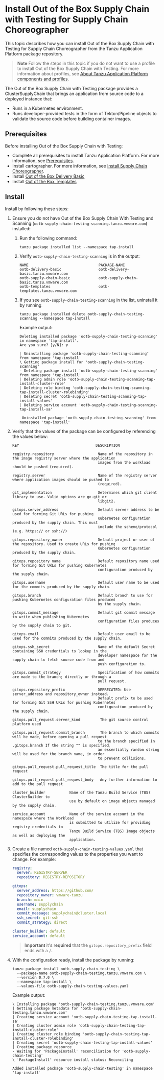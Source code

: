 # Install Out of the Box Supply Chain with Testing for Supply Chain Choreographer

This topic describes how you can install Out of the Box Supply Chain with Testing
for Supply Chain Choreographer from the Tanzu Application Platform package
repository.

> **Note** Follow the steps in this topic if you do not want to use a profile to install Out of the Box Supply Chain with Testing. For more information about profiles, see [About Tanzu Application Platform components and profiles](../about-package-profiles.hbs.md).

The Out of the Box Supply Chain with Testing package provides a
ClusterSupplyChain that brings an application from source code to a deployed
instance that:

- Runs in a Kubernetes environment.
- Runs developer-provided tests in the form of Tekton/Pipeline objects to validate the source code before building container images.

## <a id='ootb-sc-test-prereqs'></a> Prerequisites

Before installing Out of the Box Supply Chain with Testing:

- Complete all prerequisites to install Tanzu Application Platform. For more information, see [Prerequisites](../prerequisites.md).
- Install cartographer. For more information, see [Install Supply Chain Choreographer](install-scc.md).
- Install [Out of the Box Delivery Basic](install-ootb-sc-basic.md)
- Install [Out of the Box Templates](install-ootb-templates.md)

## <a id='inst-ootb-sc-test'></a> Install

Install by following these steps:

1. Ensure you do not have Out of the Box Supply Chain With Testing and Scanning
(`ootb-supply-chain-testing-scanning.tanzu.vmware.com`) installed:

    1. Run the following command:

        ```console
        tanzu package installed list --namespace tap-install
        ```

    1. Verify `ootb-supply-chain-testing-scanning` is in the output:

        ```console
        NAME                                PACKAGE-NAME
        ootb-delivery-basic                 ootb-delivery-basic.tanzu.vmware.com
        ootb-supply-chain-basic             ootb-supply-chain-basic.tanzu.vmware.com
        ootb-templates                      ootb-templates.tanzu.vmware.com
        ```

    1. If you see `ootb-supply-chain-testing-scanning` in the list, uninstall it by running:

        ```console
        tanzu package installed delete ootb-supply-chain-testing-scanning --namespace tap-install
        ```

        Example output:

        ```console
        Deleting installed package 'ootb-supply-chain-testing-scanning' in namespace 'tap-install'.
        Are you sure? [y/N]: y

        | Uninstalling package 'ootb-supply-chain-testing-scanning' from namespace 'tap-install'
        \ Getting package install for 'ootb-supply-chain-testing-scanning'
        - Deleting package install 'ootb-supply-chain-testing-scanning' from namespace 'tap-install'
        | Deleting admin role 'ootb-supply-chain-testing-scanning-tap-install-cluster-role'
        | Deleting role binding 'ootb-supply-chain-testing-scanning-tap-install-cluster-rolebinding'
        | Deleting secret 'ootb-supply-chain-testing-scanning-tap-install-values'
        | Deleting service account 'ootb-supply-chain-testing-scanning-tap-install-sa'

         Uninstalled package 'ootb-supply-chain-testing-scanning' from namespace 'tap-install'
        ```

1. Verify that the values of the package can be configured by referencing the values below:

    ```console
    KEY                                   DESCRIPTION

    registry.repository                    Name of the repository in the image registry server where the application 
                                           images from the workload should be pushed (required).

    registry.server                        Name of the registry server where application images should be pushed to 
                                           (required).

    git_implementation                     Determines which git client library to use. Valid options are go-git or 
                                           libgit2.

    gitops.server_address                  Default server address to be used for forming Git URLs for pushing 
                                           Kubernetes configuration produced by the supply chain. This must
                                           include the scheme/protocol (e.g. https:// or ssh://)

    gitops.repository_owner                Default project or user of the repository. Used to create URLs for pushing 
                                           Kubernetes configuration produced by the supply chain.

    gitops.repository_name                 Default repository name used for forming Git URLs for pushing Kubernetes 
                                           configuration produced by the supply chain.

    gitops.username                        Default user name to be used for the commits produced by the supply chain.

    gitops.branch                          Default branch to use for pushing Kubernetes configuration files produced 
                                           by the supply chain.

    gitops.commit_message                  Default git commit message to write when publishing Kubernetes 
                                           configuration files produces by the supply chain to git.

    gitops.email                           Default user email to be used for the commits produced by the supply chain.

    gitops.ssh_secret                      Name of the default Secret containing SSH credentials to lookup in the 
                                           developer namespace for the supply chain to fetch source code from and 
                                           push configuration to.

    gitops.commit_strategy                 Specification of how commits are made to the branch; directly or through a 
                                           pull request.

    gitops.repository_prefix               DEPRECATED: Use server_address and repository_owner instead.
                                           Default prefix to be used for forming Git SSH URLs for pushing Kubernetes 
                                           configuration produced by the supply chain.

   gitops.pull_request.server_kind         The git source control platform used

   gitops.pull_request.commit_branch       The branch to which commits will be made, before opening a pull request 
                                           to the branch specified in .gitops.branch If the string "" is specified, 
                                           an essentially random string will be used for the branch name, in order 
                                           to prevent collisions.

   gitops.pull_request.pull_request_title  The title for the pull request

   gitops.pull_request.pull_request_body   Any further information to add to the pull request

    cluster_builder           Name of the Tanzu Build Service (TBS) ClusterBuilder to
                              use by default on image objects managed by the supply chain.

    service_account           Name of the service account in the namespace where the Workload
                              is submitted to utilize for providing registry credentials to
                              Tanzu Build Service (TBS) Image objects as well as deploying the
                              application.
    ```

2. Create a file named `ootb-supply-chain-testing-values.yaml` that specifies the
   corresponding values to the properties you want to change. For example:

    ```yaml
    registry:
      server: REGISTRY-SERVER
      repository: REGISTRY-REPOSITORY

    gitops:
      server_address: https://github.com/
      repository_owner: vmware-tanzu
      branch: main
      username: supplychain
      email: supplychain
      commit_message: supplychain@cluster.local
      ssh_secret: git-ssh
      commit_strategy: direct

    cluster_builder: default
    service_account: default
    ```

    >**Important** it's **required** that the `gitops.repository_prefix` field ends
    > with a `/`.


1. With the configuration ready, install the package by running:

    ```console
    tanzu package install ootb-supply-chain-testing \
      --package-name ootb-supply-chain-testing.tanzu.vmware.com \
      --version 0.7.0 \
      --namespace tap-install \
      --values-file ootb-supply-chain-testing-values.yaml
    ```

    Example output:

    ```console
    \ Installing package 'ootb-supply-chain-testing.tanzu.vmware.com'
    | Getting package metadata for 'ootb-supply-chain-testing.tanzu.vmware.com'
    | Creating service account 'ootb-supply-chain-testing-tap-install-sa'
    | Creating cluster admin role 'ootb-supply-chain-testing-tap-install-cluster-role'
    | Creating cluster role binding 'ootb-supply-chain-testing-tap-install-cluster-rolebinding'
    | Creating secret 'ootb-supply-chain-testing-tap-install-values'
    | Creating package resource
    - Waiting for 'PackageInstall' reconciliation for 'ootb-supply-chain-testing'
    \ 'PackageInstall' resource install status: Reconciling

    Added installed package 'ootb-supply-chain-testing' in namespace 'tap-install'
    ```
